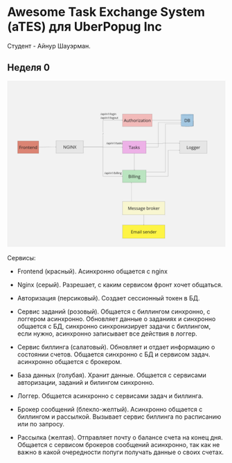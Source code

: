 # Awesome Task Exchange System (aTES) для UberPopug Inc

Студент - Айнур Шауэрман.

## Неделя 0

![Структура версия 0](structure_v0.jpg)

Сервисы:

* Frontend (красный). Асинхронно общается с nginx

* Nginx (серый). Разрешает, с каким сервисом фронт хочет общаться.

* Авторизация (персиковый). Создает сессионный токен в БД.

* Сервис заданий (розовый). Общается с биллингом синхронно, с логгером асинхронно. Обновляет данные о заданиях и синхронно общается с БД, синхронно синхронизирует задачи с биллингом, если нужно, асинхронно записывает все действия в логгер.

* Сервис биллинга (салатовый). Обновляет и отдает информацию о состоянии счетов. Общается синхронно с БД и сервисом задач. асинхронно общается с брокером.

* База данных (голубая). Хранит данные.
Общается с сервисами авторизации, заданий и билингом синхронно.

* Логгер. Общается асинхронно с сервисами задач и биллинга.

* Брокер сообщений (блекло-желтый). Асинхронно общается с биллингом и рассылкой. Вызывает сервис биллинга по расписанию или по запросу.

* Рассылка (желтая). Отправляет почту о балансе счета на конец дня. Общается с сервисом брокеров сообщений асинхронно, так как не важно в какой очередности попуги получать данные о своих счетах.
